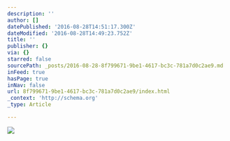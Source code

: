 ```yaml
---
description: ''
author: []
datePublished: '2016-08-28T14:51:17.300Z'
dateModified: '2016-08-28T14:49:23.752Z'
title: ''
publisher: {}
via: {}
starred: false
sourcePath: _posts/2016-08-28-8f799671-9be1-4617-bc3c-781a7d0c2ae9.md
inFeed: true
hasPage: true
inNav: false
url: 8f799671-9be1-4617-bc3c-781a7d0c2ae9/index.html
_context: 'http://schema.org'
_type: Article

---
```

![](https://the-grid-user-content.s3-us-west-2.amazonaws.com/dbb8bcf1-2f32-4e0a-bea5-a1f97c1078dd.png)